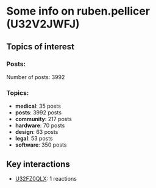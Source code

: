 # Some info on ruben.pellicer (U32V2JWFJ)


## Topics of interest

### Posts: 

Number of posts: 3992

### Topics:

* __medical__: 35 posts
* __posts__: 3992 posts
* __community__: 217 posts
* __hardware__: 70 posts
* __design__: 63 posts
* __legal__: 53 posts
* __software__: 350 posts

## Key interactions 

* [U32FZ0QLX](./U32FZ0QLX.md): 1 reactions
